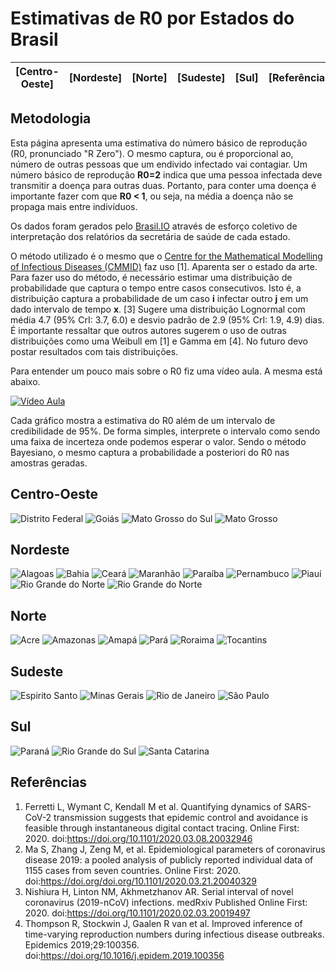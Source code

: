 # Estimativas de R0 por Estados do Brasil

| [Centro-Oeste] | [Nordeste] | [Norte] | [Sudeste] | [Sul] | [Referências] |
|----------------|------------|---------|-----------|-------|---------------|

## Metodologia

Esta página apresenta uma estimativa do número básico de reprodução (R0, pronunciado "R Zero"). O mesmo captura, ou é proporcional ao, número de outras pessoas que um endivido infectado vai contagiar. Um número básico de reprodução **R0=2** indica que uma pessoa infectada deve transmitir a doença para outras duas. Portanto, para conter uma doença é importante fazer com que **R0 < 1**, ou seja, na média a doença não se propaga mais entre indivíduos.

Os dados foram gerados pelo [Brasil.IO](https://brasil.io) através de esforço coletivo de interpretação dos relatórios da secretária de saúde de cada estado.

O método utilizado é o mesmo que o [Centre for the Mathematical Modelling of Infectious Diseases (CMMID)](https://cmmid.github.io/) faz uso [1]. Aparenta ser o estado da arte. Para fazer uso do método, é necessário estimar uma distribuição de probabilidade que captura o tempo entre casos consecutivos. Isto é, a distribuição captura a probabilidade de um caso **i** infectar outro **j** em um dado intervalo de tempo **x**. [3] Sugere uma distribuição Lognormal com média 4.7 (95% CrI: 3.7, 6.0) e desvio padrão de 2.9 (95% CrI: 1.9, 4.9) dias. É importante ressaltar que outros autores sugerem o uso de outras distribuições como uma Weibull em [1] e Gamma em [4]. No futuro devo postar resultados com tais distribuições.

Para entender um pouco mais sobre o R0 fiz uma vídeo aula. A mesma está abaixo.

[![Vídeo Aula](https://img.youtube.com/vi/VtSz59jez-Y/0.jpg)](https://www.youtube.com/watch?v=VtSz59jez-Y)

Cada gráfico mostra a estimativa do R0 além de um intervalo de credibilidade de 95%. De forma simples, interprete o intervalo como sendo uma faixa de incerteza onde podemos esperar o valor. Sendo o método Bayesiano, o mesmo captura a probabilidade a posteriori do R0 nas amostras geradas.

## Centro-Oeste

![Distrito Federal](plots/Centro-Oeste/DF.png)
![Goiás](plots/Centro-Oeste/GO.png)
![Mato Grosso do Sul](plots/Centro-Oeste/MS.png)
![Mato Grosso](plots/Centro-Oeste/DF.png)

## Nordeste

![Alagoas](plots/Nordeste/AL.png)
![Bahia](plots/Nordeste/BA.png)
![Ceará](plots/Nordeste/CE.png)
![Maranhão](plots/Nordeste/MA.png)
![Paraíba](plots/Nordeste/PB.png)
![Pernambuco](plots/Nordeste/PE.png)
![Piauí](plots/Nordeste/PI.png)
![Rio Grande do Norte](plots/Nordeste/RN.png)
![Rio Grande do Norte](plots/Nordeste/SE.png)

## Norte

![Acre](plots/Norte/AC.png)
![Amazonas](plots/Norte/AM.png)
![Amapá](plots/Norte/AP.png)
![Pará](plots/Norte/PA.png)
![Roraima](plots/Norte/RO.png)
![Tocantins](plots/Norte/TO.png)

## Sudeste

![Espirito Santo](plots/Sudeste/ES.png)
![Minas Gerais](plots/Sul/Sudeste/MG.png)
![Rio de Janeiro](plots/Sudeste/RJ.png)
![São Paulo](plots/Sudeste/SP.png)

## Sul

![Paraná](plots/Sul/PR.png)
![Rio Grande do Sul](plots/Sul/RS.png)
![Santa Catarina](plots/Sul/SC.png)

## Referências

1. Ferretti L, Wymant C, Kendall M et al. Quantifying dynamics of SARS-CoV-2 transmission suggests that epidemic control and avoidance is feasible through instantaneous digital contact tracing. Online First: 2020. doi:https://doi.org/10.1101/2020.03.08.20032946
1. Ma S, Zhang J, Zeng M, et al. Epidemiological parameters of coronavirus disease 2019: a pooled analysis of publicly reported individual data of 1155 cases from seven countries. Online First: 2020. doi:https://doi.org/doi.org/10.1101/2020.03.21.20040329
1. Nishiura H, Linton NM, Akhmetzhanov AR. Serial interval of novel coronavirus (2019-nCoV) infections. medRxiv Published Online First: 2020. doi:https://doi.org/10.1101/2020.02.03.20019497
1. Thompson R, Stockwin J, Gaalen R van et al. Improved inference of time-varying reproduction numbers during infectious disease outbreaks. Epidemics 2019;29:100356. doi:https://doi.org/10.1016/j.epidem.2019.100356
